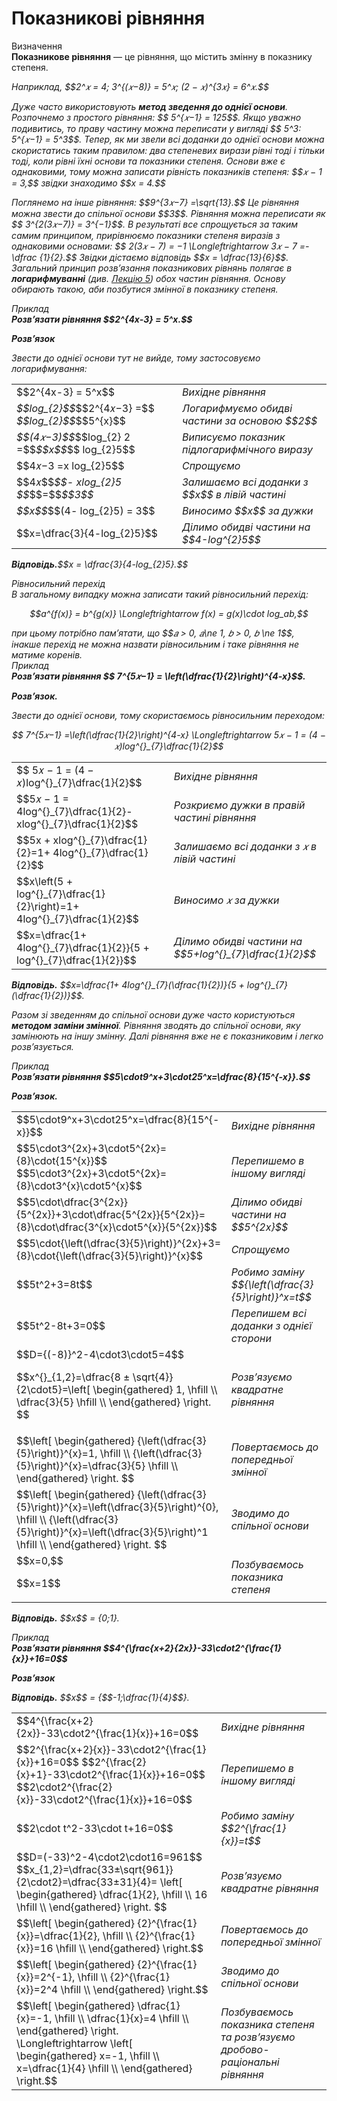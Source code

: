 # Показникові рівняння

<div class="space">
<div class="eoz-wrap">
<span class="eoz">Визначення</span>
<div class="eoz-text">
<b>Показникове рівняння</b> — це рівняння, що містить змінну в показнику степеня.
</div>

<p><i>Наприклад,<i> $$2^𝑥 = 4; 3^{(𝑥−8)} = 5^𝑥; (2 − 𝑥)^{3𝑥} = 6^𝑥.$$</p>     
<p>Дуже часто використовують <b>метод зведення до однієї основи</b>.     
Розпочнемо з простого рівняння: $$ 5^{𝑥−1} = 125$$. Якщо уважно подивитись, то праву частину можна
переписати у вигляді $$ 5^3: 5^{𝑥−1} = 5^3$$. Тепер, як ми звели всі доданки до однієї основи можна
скористатись таким правилом: два степеневих вирази рівні тоді і тільки тоді, коли рівні їхні
основи та показники степеня. Основи вже є однаковими, тому можна записати рівність показників
степеня: $$𝑥 − 1 = 3,$$ звідки знаходимо $$x = 4.$$      
<p>Поглянемо на інше рівняння: $$9^{3𝑥−7} =\sqrt{13}.$$
Це рівняння можна звести до спільної основи $$3$$. Рівняння
можна переписати як $$ 3^{2(3𝑥−7)} = 3^{−1}$$. В результаті все спрощується за таким самим принципом,
прирівнюємо показники степеня виразів з однаковими основами: $$ 2(3𝑥 − 7) = −1 \Longleftrightarrow 3𝑥 − 7 =-\dfrac {1}{2}.$$
Звідки дістаємо відповідь $$x = \dfrac{13}{6}$$.       
Загальний принцип розв’язання показникових рівнянь полягає в <b>логарифмуванні</b> (див. <a href="https://study.ed-era.com/courses/EdEra/m102/M102/courseware/39ab5698abc64e859b629b9006c8a7cd/5992a8a56dbc4832a0e8a913fe62158d">Лекцію 5</a>) обох частин рівняння. Основу обирають такою, аби позбутися змінної в показнику степеня.        

<div class="task-wrap">
<span class="task">Приклад</span>
<div class="task-text">    
<b>Розв’язати рівняння $$2^{4x-3} = 5^x.$$</b>    
<p><b><i>Розв’язок</i></b></p>
Звести до однієї основи тут не вийде, тому застосовуємо логарифмування: 

<table style="border: none;" class="none">
<tr>
<td>$$2^{4x-3} = 5^x$$</td>
<td><i class="expl">Вихідне рівняння</font></i></td>
</tr>
<tr>
<td><i class="expl">$$log_{2}$$</i>$$2^{4𝑥−3} =$$ <i class="expl">$$log_{2}$$</i>$$5^{x}$$</td>
<td><i class="expl">Логарифмуємо обидві частини за основою $$2$$</i></td>
</tr>
<tr>
<td><i class="expl">$$(4𝑥−3)$$</i>$$log_{2} 2 =$$<i class="expl">$$x$$</i>$$ log_{2}5$$</td>
<td><i class="expl">Виписуємо показник підлогарифмічного виразу</i></td>
</tr>
<tr>
<td>$$4𝑥−3 =x log_{2}5$$</td>
<td><i class="expl">Cпрощуємо</i></td>
</tr>
<tr>
<td>$$4𝑥$$<i class="expl">$$- xlog_{2}5 $$</i>$$=$$<i class= "expl">$$3$$</i></td>
<td><i class="expl">Залишаємо всі доданки з $$x$$ в лівій частині</i></td>
</tr>
<tr>
<td><i class="expl">$$x$$</i>$$(4- log_{2}5) = 3$$</td>
<td><i class="expl">Виносимо $$x$$ за дужки</i></td>
</tr>
<tr>
<td>$$x=\dfrac{3}{4-log_{2}5}$$</td>
<td><i class="expl">Ділимо обидві частини на $$4-log^{2}5$$</i></td>
</tr>
</table>
<p><b>Вiдповiдь.</b>$$x = \dfrac{3}{4-log_{2}5}.$$</p>
</div>
</div>
</div>

<div class="space">
<div class="ebio-wrap">
<span class="ebio"> Рівносильний перехід</span>
<div class="ebio-text">      
В загальному випадку можна записати такий рівносильний перехід: 
<p align="center">$$a^{f(x)} = b^{g(x)} \Longleftrightarrow f(x) = g(x)\cdot log_ab,$$</p>
при цьому потрібно пам’ятати, що $$𝑎 > 0, 𝑎\ne 1, 𝑏 > 0, 𝑏 \ne 1$$, інакше перехід не можна назвати рівносильним і таке рівняння не матиме коренів.
</div>
</div>
</div>

<div class="space">
<div class="task-wrap">
<span class="task">Приклад</span>
<div class="task-text">
<b>Розв’язати рівняння $$ 7^{5𝑥−1} = \left(\dfrac{1}{2}\right)^{4-x}$$.</b>
<p><b><i>Розв’язок.</i></b></p>        
Звести до однієї основи, тому скористаємось рівносильним переходом:
<p align="center">$$ 7^{5𝑥−1} =\left(\dfrac{1}{2}\right)^{4-x} \Longleftrightarrow 5𝑥 − 1 = (4 − 𝑥)log^{}_{7}\dfrac{1}{2}$$       

<table style="border: none;" class="none">
<tr>
<td>$$ 5𝑥 − 1 = (4 − 𝑥)log^{}_{7}\dfrac{1}{2}$$</td>
<td><i class="expl">Вихідне рівняння</font></i></td>
</tr>
<tr>
<td>$$5𝑥 − 1 = 4log^{}_{7}\dfrac{1}{2}-xlog^{}_{7}\dfrac{1}{2}$$</td>
<td><i class="expl">Розкриємо дужки в правій частині рівняння</i></td>
</tr>
<tr>
<td>$$5x + xlog^{}_{7}\dfrac{1}{2}=1+ 4log^{}_{7}\dfrac{1}{2}$$</td>
<td><i class="expl">Залишаємо всі доданки з 𝑥 в лівій частині</i></td>
</tr>
<tr>
<td>$$x\left(5 + log^{}_{7}\dfrac{1}{2}\right)=1+ 4log^{}_{7}\dfrac{1}{2}$$</td>
<td><i class="expl">Виносимо 𝑥 за дужки</i></td>
</tr>
<tr>
<td>$$x=\dfrac{1+ 4log^{}_{7}\dfrac{1}{2}}{5 + log^{}_{7}\dfrac{1}{2}}$$</td>
<td><i class="expl">Ділимо обидві частини на $$5+log^{}_{7}\dfrac{1}{2}$$</i></td>
</tr>
</table>        
<p><b>Вiдповiдь.</b> $$x=\dfrac{1+ 4log^{}_{7}(\dfrac{1}{2})}{5 + log^{}_{7}(\dfrac{1}{2})}$$.</p>
</div>
</div>
</div>

<p>Разом зі зведенням до спільної основи дуже часто користуються <b>методом заміни змінної</b>.
Рівняння зводять до спільної основи, яку замінюють на іншу змінну. Далі рівняння вже не є показниковим і легко розв’язується.</p> 

<div class="space">
<div class="task-wrap">
<span class="task">Приклад</span>
<div class="task-text">
<b>Розв’язати рівняння $$5\cdot9^x+3\cdot25^x=\dfrac{8}{15^{-x}}.$$</b>
<p><b><i>Розв’язок.</i></b></p>

<table style="border: none;" class="none">
<tr>
<td>$$5\cdot9^x+3\cdot25^x=\dfrac{8}{15^{-x}}$$</td>
<td><i class="expl">Вихідне рівняння</font></i></td>
</tr>
<tr>
<td>$$5\cdot3^{2x}+3\cdot5^{2x}={8}\cdot{15^{x}}$$
$$5\cdot3^{2x}+3\cdot5^{2x}={8}\cdot3^{x}\cdot5^{x}$$</td>
<td><i class="expl">Перепишемо в іншому вигляді</i></td>
</tr>
<tr>
<td>$$5\cdot\dfrac{3^{2x}}{5^{2x}}+3\cdot\dfrac{5^{2x}}{5^{2x}}={8}\cdot\dfrac{3^{x}\cdot5^{x}}{5^{2x}}$$</td>
<td><i class="expl">Ділимо обидві частини на $$5^{2x}$$</i></td>
</tr>
<tr>
<td>$$5\cdot{\left(\dfrac{3}{5}\right)}^{2x}+3={8}\cdot{\left(\dfrac{3}{5}\right)}^{x}$$</td>
<td><i class="expl">Спрощуємо</i></td>
</tr>
<tr>
<td>$$5t^2+3=8t$$</td>
<td><i class="expl">Робимо заміну $${\left(\dfrac{3}{5}\right)}^x=t$$ </i></td>
</tr>
<tr>
<td>$$5t^2-8t+3=0$$ </td>
<td><i class="expl">Перепишем всі доданки з однієї сторони</i></td>
</tr>
<tr>
<td>$$D={(-8)}^2-4\cdot3\cdot5=4$$ 
<p>$$x^{}_{1,2}=\dfrac{8 ± \sqrt{4}}{2\cdot5}=\left[ \begin{gathered}
	1, \hfill \\
	\dfrac{3}{5} \hfill \\
	\end{gathered}
	\right. $$  </td>
<td><i class="expl">Розв’язуємо квадратне рівняння</i></td>
</tr>
<tr>
<td>$$\left[ \begin{gathered}
	{\left(\dfrac{3}{5}\right)}^{x}=1, \hfill \\
	{\left(\dfrac{3}{5}\right)}^{x}=\dfrac{3}{5} \hfill \\
	\end{gathered}
	\right. $$</td>
<td><i class="expl">Повертаємось до попередньої змінної</i></td>
</tr>
<tr>
<td>
$$\left[ \begin{gathered}
	{\left(\dfrac{3}{5}\right)}^{x}=\left(\dfrac{3}{5}\right)^{0}, \hfill \\
	{\left(\dfrac{3}{5}\right)}^{x}=\left(\dfrac{3}{5}\right)^1 \hfill \\
	\end{gathered}
	\right. $$</td>
<td><i class="expl">Зводимо до спільної основи</i></td>
</tr> 
<tr>
<td>$$x=0,$$ 
<p>$$x=1$$</p>  </td>
<td><i class="expl">Позбуваємось показника степеня</i></td>
</tr>
</table>

<p><b>Вiдповiдь.</b> $$x$$ = {0;1}.</p> 
</div>
</div>
</div>

<div class="space">
<div class="task-wrap">
<span class="task">Приклад</span>
<div class="task-text">
<b>Розв’язати рівняння $$4^{\frac{x+2}{2x}}-33\cdot2^{\frac{1}{x}}+16=0$$</b>    
<p><b><i>Розв’язок</i></b></p>

<table style="border: none;" class="none">
<tr>
<td>$$4^{\frac{x+2}{2x}}-33\cdot2^{\frac{1}{x}}+16=0$$</td>
<td><i class="expl">Вихідне рівняння</font></i></td>
</tr>
<tr>
<td>$$2^{\frac{x+2}{x}}-33\cdot2^{\frac{1}{x}}+16=0$$
$$2^{\frac{2}{x}+1}-33\cdot2^{\frac{1}{x}}+16=0$$
$$2\cdot2^{\frac{2}{x}}-33\cdot2^{\frac{1}{x}}+16=0$$</td>
<td><i class="expl">Перепишемо в іншому вигляді</i></td>
</tr>
<tr>
<td>$$2\cdot t^2-33\cdot t+16=0$$</td>
<td><i class="expl">Робимо заміну $$2^{\frac{1}{x}}=t$$ </i></td>
</tr>
<tr>
<td>$$D=(-33)^2-4\cdot2\cdot16=961$$
$$x_{1,2}=\dfrac{33±\sqrt{961}}{2\cdot2}=\dfrac{33±31}{4}= \left[ \begin{gathered}
	\dfrac{1}{2}, \hfill \\
	16 \hfill \\
	\end{gathered}
	\right. $$</td>
<td><i class="expl">Розв’язуємо квадратне рівняння </i></td>
</tr>
<tr>
<td>$$\left[ \begin{gathered}
	{2}^{\frac{1}{x}}=\dfrac{1}{2}, \hfill \\
	{2}^{\frac{1}{x}}=16 \hfill \\
	\end{gathered}
	\right.$$</td>
<td><i class="expl">Повертаємось до попередньої змінної </i></td>
</tr>
<tr>
<td>$$\left[ \begin{gathered}
	{2}^{\frac{1}{x}}=2^{-1}, \hfill \\
	{2}^{\frac{1}{x}}=2^4 \hfill \\
	\end{gathered}
	\right.$$</td>
<td><i class="expl">Зводимо до спільної основи </i></td>
</tr>
<tr>
<td>$$\left[ \begin{gathered}
	\dfrac{1}{x}=-1, \hfill \\
	\dfrac{1}{x}=4 \hfill \\
	\end{gathered}
	\right. \Longleftrightarrow \left[ \begin{gathered}
	x=-1, \hfill \\
	x=\dfrac{1}{4} \hfill \\
	\end{gathered}
	\right.$$</td>
<td><i class="expl">Позбуваємось показника степеня та розв’язуємо дробово-раціональні рівняння</i></td>
</tr>

<p><b>Вiдповiдь.</b> $$x$$ = {$$-1;\dfrac{1}{4}$$}.</p> 
</div>
</div>
</div>
</div>
</div>
</div>